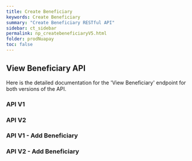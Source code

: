 ```yaml
---
title: Create Beneficiary
keywords: Create Beneficiary
summary: "Create Beneficiary RESTful API"
sidebar: ct_sidebar
permalink: np_createbeneficiaryV5.html
folder: prodNuapay
toc: false
---
```


<div>
  <!-- Headline for common explanations -->
  <h2>View Beneficiary API</h2>
  <p>Here is the detailed documentation for the 'View Beneficiary' endpoint for both versions of the API.</p>

  <!-- Section for API V1 -->
  <div>
    <h3>API V1</h3>
    <div id="redoc-container-v1"></div> <!-- Container for V1 -->
  </div>

  <!-- Section for API V2 -->
  <div>
    <h3>API V2</h3>
    <div id="redoc-container-v2"></div> <!-- Container for V2 -->
  </div>

  <!-- Redoc Script to load specific endpoints -->
  <script src="https://cdn.redoc.ly/redoc/latest/bundles/redoc.standalone.js"></script>

<div>
  <!-- Section for API V1 -->
  <div>
    <h3>API V1 - Add Beneficiary</h3>
    <div id="redoc-container-v1"></div> <!-- Container for V1 -->
  </div>

  <!-- Section for API V2 -->
  <div>
    <h3>API V2 - Add Beneficiary</h3>
    <div id="redoc-container-v2"></div> <!-- Container for V2 -->
  </div>
</div>

<script type="text/javascript">
  // Function to load Redoc and scroll to the specific endpoint
  function loadAndScrollToEndpoint(redocUrl, containerId, operationId) {
    Redoc.init(redocUrl, {
      scrollYOffset: 50,
      hideDownloadButton: true,
      requiredPropsFirst: true,
      hideSingleRequestSampleTab: true
    }, document.getElementById(containerId)).then(function() {
      // Scroll to the specific operation after Redoc is initialized
      setTimeout(function() {
        var operationElement = document.querySelector('a[href="#operation/' + operationId + '"]');
        if (operationElement) {
          operationElement.scrollIntoView();
        }
      }, 1000);  // Delay to ensure Redoc has fully rendered
    });
  }

  // Load and scroll to 'addBeneficiaryUsingPOST' in V1
  loadAndScrollToEndpoint('https://raw.githubusercontent.com/sentenial/credit-transfers/main/v1-credit-transfers.yaml', 'redoc-container-v1', 'addBeneficiaryUsingPOST');

  // Load and scroll to 'addBeneficiaryUsingPOST' in V2
  loadAndScrollToEndpoint('https://raw.githubusercontent.com/sentenial/credit-transfers/main/v2-credit-transfers.yaml', 'redoc-container-v2', 'addBeneficiaryUsingPOST');
</script>

</div>
